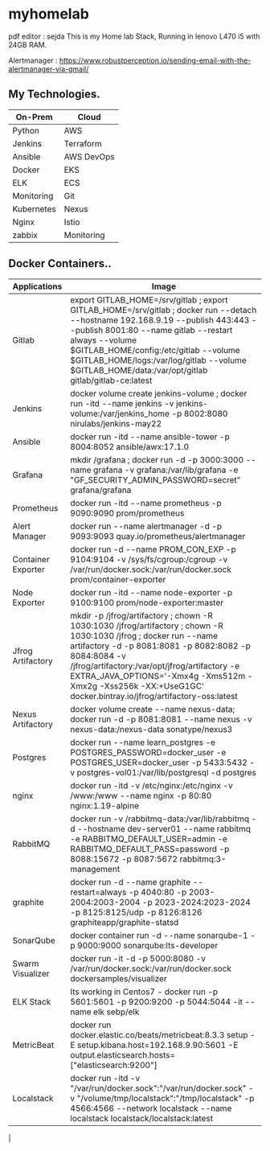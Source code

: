 # myhomelab
pdf editor : sejda
This is my Home lab Stack, Running in lenovo L470 i5 with 24GB RAM.

Alertmanager : 
https://www.robustperception.io/sending-email-with-the-alertmanager-via-gmail/

## My Technologies.

|  On-Prem      |   Cloud            |    
|---------------|--------------------|
|  Python       |   AWS              |  
|  Jenkins      |   Terraform        | 
|  Ansible      |   AWS DevOps       | 
|  Docker       |   EKS              | 
|  ELK          |   ECS              |
|  Monitoring   |   Git              |
|  Kubernetes   |   Nexus            |
|  Nginx        |   Istio            |
|  zabbix       |   Monitoring       |


## Docker Containers..
| Applications                     | Image                                         |
| -------------------------------- | --------------------------------------------- |
| Gitlab  | export GITLAB_HOME=/srv/gitlab ; export GITLAB_HOME=/srv/gitlab ; docker run --detach --hostname 192.168.9.19 --publish 443:443 --publish 8001:80 --name gitlab --restart always --volume $GITLAB_HOME/config:/etc/gitlab --volume $GITLAB_HOME/logs:/var/log/gitlab --volume $GITLAB_HOME/data:/var/opt/gitlab gitlab/gitlab-ce:latest |
| Jenkins        | docker volume create jenkins-volume ; docker run -itd --name jenkins -v jenkins-volume:/var/jenkins_home -p 8002:8080 nirulabs/jenkins-may22 |
| Ansible        | docker run -itd --name ansible-tower -p 8004:8052 ansible/awx:17.1.0 |
| Grafana        | mkdir /grafana ; docker run -d -p 3000:3000 --name grafana -v grafana:/var/lib/grafana -e "GF_SECURITY_ADMIN_PASSWORD=secret" grafana/grafana |
| Prometheus     | docker run -itd --name prometheus -p  9090:9090 prom/prometheus |
| Alert Manager  | docker run --name alertmanager -d -p 9093:9093 quay.io/prometheus/alertmanager |
| Container Exporter | docker run -d --name PROM_CON_EXP -p 9104:9104 -v /sys/fs/cgroup:/cgroup -v /var/run/docker.sock:/var/run/docker.sock            prom/container-exporter |
| Node Exporter | docker run -itd --name node-exporter -p 9100:9100 prom/node-exporter:master |
| Jfrog Artifactory| mkdir -p /jfrog/artifactory ; chown -R 1030:1030 /jfrog/artifactory ; chown -R 1030:1030 /jfrog ; docker run --name artifactory -d -p 8081:8081 -p 8082:8082 -p 8084:8084   -v /jfrog/artifactory:/var/opt/jfrog/artifactory   -e EXTRA_JAVA_OPTIONS='-Xmx4g -Xms512m -Xmx2g -Xss256k -XX:+UseG1GC' docker.bintray.io/jfrog/artifactory-oss:latest |
| Nexus Artifactory | docker volume create --name nexus-data; docker run -d -p 8081:8081 --name nexus -v nexus-data:/nexus-data sonatype/nexus3 |
| Postgres | docker run --name learn_postgres -e POSTGRES_PASSWORD=docker_user -e POSTGRES_USER=docker_user -p 5433:5432 -v postgres-vol01:/var/lib/postgresql -d postgres |
| nginx| docker run -itd -v /etc/nginx:/etc/nginx -v /www:/www --name nginx -p 80:80 nginx:1.19-alpine |
| RabbitMQ | docker run -v /rabbitmq-data:/var/lib/rabbitmq -d --hostname dev-server01 --name rabbitmq -e RABBITMQ_DEFAULT_USER=admin -e RABBITMQ_DEFAULT_PASS=password -p 8088:15672 -p 8087:5672 rabbitmq:3-management|
| graphite | docker run -d --name graphite --restart=always -p 4040:80 -p 2003-2004:2003-2004 -p 2023-2024:2023-2024 -p 8125:8125/udp -p 8126:8126               graphiteapp/graphite-statsd |
| SonarQube | docker container run -d --name sonarqube-1 -p 9000:9000 sonarqube:lts-developer |
| Swarm Visualizer| docker run -it -d -p 5000:8080 -v /var/run/docker.sock:/var/run/docker.sock dockersamples/visualizer |
| ELK Stack |  Its working in Centos7 - docker run -p 5601:5601 -p 9200:9200 -p 5044:5044 -it --name elk sebp/elk |
| MetricBeat | docker run docker.elastic.co/beats/metricbeat:8.3.3 setup -E setup.kibana.host=192.168.9.90:5601 -E output.elasticsearch.hosts=["elasticsearch:9200"]|
| Localstack | docker run -itd -v "/var/run/docker.sock":"/var/run/docker.sock" -v "/volume/tmp/localstack":"/tmp/localstack" -p 4566:4566 --network  localstack --name localstack localstack/localstack:latest
 |
